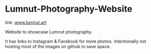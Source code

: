# Lumnut-Photography-Website

link: www.lumnut.art

Website to showcase Lumnut photography. 

It has links to Instagram & Facebook for more photos. Intentionally not hosting most of the images on github to save space.
